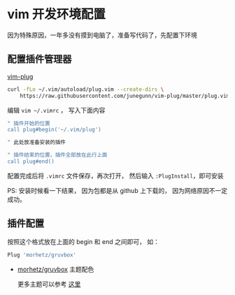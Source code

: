 # vim 开发环境配置

因为特殊原因，一年多没有摸到电脑了，准备写代码了，先配置下环境

## 配置插件管理器

[vim-plug](https://github.com/junegunn/vim-plug)

```bash
curl -fLo ~/.vim/autoload/plug.vim --create-dirs \
    https://raw.githubusercontent.com/junegunn/vim-plug/master/plug.vim
```

编辑 `vim ~/.vimrc` ， 写入下面内容

```bash
" 插件开始的位置
call plug#begin('~/.vim/plug')

" 此处放准备安装的插件

" 插件结束的位置，插件全部放在此行上面
call plug#end()
```

配置完成后将 `.vimrc` 文件保存，再次打开， 然后输入 `:PlugInstall`，即可安装

PS: 安装时候看一下结果， 因为包都是从 github 上下载的， 因为网络原因不一定成功。



## 插件配置

按照这个格式放在上面的 begin 和 end 之间即可， 如： 

```bash
Plug 'morhetz/gruvbox'
```

- [morhetz/gruvbox](https://github.com/morhetz/gruvbox) 主题配色

	更多主题可以参考 [这里](https://zhuanlan.zhihu.com/p/58188561)

